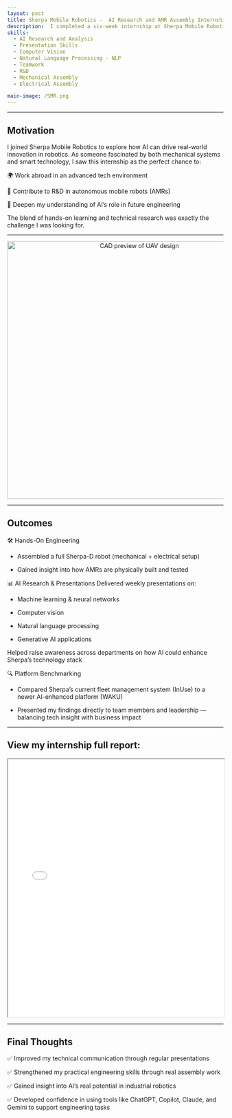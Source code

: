 ```yaml
---
layout: post
title: Sherpa Mobile Robotics -  AI Research and AMR Assembly Internship
description:  I completed a six-week internship at Sherpa Mobile Robotics, researching AI applications in robotics. I delivered weekly presentations on topics like computer vision and NLP, culminating in a proposal for enhancing autonomous robot capabilities in industrial settings.
skills: 
  - AI Research and Analysis
  - Presentation Skills
  - Computer Vision
  - Natural Language Processing - NLP
  - Teamwork
  - R&D
  - Mechanical Assembly
  - Electrical Assembly

main-image: /SMR.png
---
```


---
## Motivation
I joined Sherpa Mobile Robotics to explore how AI can drive real-world innovation in robotics. As someone fascinated by both mechanical systems and smart technology, I saw this internship as the perfect chance to:

🌍 Work abroad in an advanced tech environment

🤖 Contribute to R&D in autonomous mobile robots (AMRs)

🧠 Deepen my understanding of AI’s role in future engineering

The blend of hands-on learning and technical research was exactly the challenge I was looking for.

---

<p align="center">
  <img src="/assets/documents/sherpa.png" width="600" alt="CAD preview of UAV design" />
</p>

---

## Outcomes
🛠️ Hands-On Engineering
- Assembled a full Sherpa-D robot (mechanical + electrical setup)

- Gained insight into how AMRs are physically built and tested

📊 AI Research & Presentations
Delivered weekly presentations on:

- Machine learning & neural networks

- Computer vision

- Natural language processing

- Generative AI applications

Helped raise awareness across departments on how AI could enhance Sherpa’s technology stack

🔍 Platform Benchmarking
- Compared Sherpa’s current fleet management system (InUse) to a newer AI-enhanced platform (WAKU)

- Presented my findings directly to team members and leadership — balancing tech insight with business impact

---

## View my internship full report:
<iframe src="/assets/documents/machine_design_report.pdf" width="100%" height="600"></iframe>

---

## Final Thoughts
✅ Improved my technical communication through regular presentations

✅ Strengthened my practical engineering skills through real assembly work

✅ Gained insight into AI’s real potential in industrial robotics

✅ Developed confidence in using tools like ChatGPT, Copilot, Claude, and Gemini to support engineering tasks

